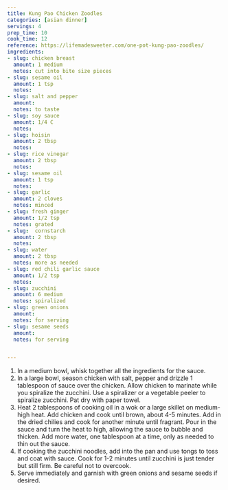 ```yaml
---
title: Kung Pao Chicken Zoodles
categories: [asian dinner]
servings: 4
prep_time: 10
cook_time: 12
reference: https://lifemadesweeter.com/one-pot-kung-pao-zoodles/
ingredients:
- slug: chicken breast
  amount: 1 medium
  notes: cut into bite size pieces
- slug: sesame oil
  amount: 1 tsp
  notes:
- slug: salt and pepper
  amount:
  notes: to taste
- slug: soy sauce
  amount: 1/4 C
  notes:
- slug: hoisin
  amount: 2 tbsp
  notes:
- slug: rice vinegar
  amount: 2 tbsp
  notes:
- slug: sesame oil
  amount: 1 tsp
  notes:
- slug: garlic
  amount: 2 cloves
  notes: minced
- slug: fresh ginger
  amount: 1/2 tsp
  notes: grated
- slug:  cornstarch
  amount: 2 tbsp
  notes:
- slug: water
  amount: 2 tbsp
  notes: more as needed
- slug: red chili garlic sauce
  amount: 1/2 tsp
  notes:
- slug: zucchini
  amount: 6 medium
  notes: spiralized
- slug: green onions
  amount:
  notes: for serving
- slug: sesame seeds
  amount:
  notes: for serving


---
```


1. In a medium bowl, whisk together all the ingredients for the sauce.
2. In a large bowl, season chicken with salt, pepper and drizzle 1 tablespoon of sauce over the chicken. Allow chicken to marinate while you spiralize the zucchini. Use a spiralizer or a vegetable peeler to spiralize zucchini. Pat dry with paper towel.
3. Heat 2 tablespoons of cooking oil in a wok or a large skillet on medium-high heat. Add chicken and cook until brown, about 4-5 minutes. Add in the dried chilies and cook for another minute until fragrant. Pour in the sauce and turn the heat to high, allowing the sauce to bubble and thicken. Add more water, one tablespoon at a time, only as needed to thin out the sauce.
4. If cooking the zucchini noodles, add into the pan and use tongs to toss and coat with sauce. Cook for 1-2 minutes until zucchini is just tender but still firm. Be careful not to overcook.
5. Serve immediately and garnish with green onions and sesame seeds if desired.
